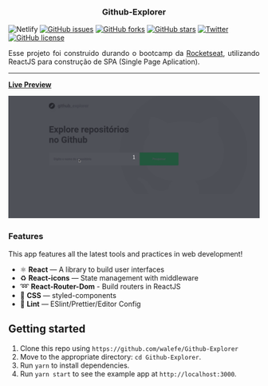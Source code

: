 <h3 align="center">Github-Explorer</h3>

![Netlify](https://img.shields.io/netlify/e10e299b-54ae-4e96-b065-ecf18b3c1ae2)
[![GitHub issues](https://img.shields.io/github/issues/walefe/Github-Explorer)](https://github.com/walefe/Github-Explorer/issues) 
[![GitHub forks](https://img.shields.io/github/forks/walefe/Github-Explorer)](https://github.com/walefe/Github-Explorer/network)
[![GitHub stars](https://img.shields.io/github/stars/walefe/Github-Explorer)](https://github.com/walefe/Github-Explorer/stargazers)
[![Twitter](https://img.shields.io/twitter/url?style=social&url=https%3A%2F%2Ftwitter.com%2Fwalefep)](https://twitter.com/intent/tweet?text=Wow:&url=https%3A%2F%2Fgithub.com%2Fwalefe%2FGithub-Explorer)
[![GitHub license](https://img.shields.io/github/license/walefe/Github-Explorer)](https://github.com/walefe/Github-Explorer)


<p align="justify">Esse projeto foi construido durando o bootcamp da <a href="https://github.com/rocketseat">Rocketseat<a/>, utilizando ReactJS para construção de SPA (Single Page Aplication).</p>

<hr />

 [**Live Preview**](https://keen-payne-d539c9.netlify.app/)
 
<img src="src/assets/Github-Explorer.gif" />

### Features

This app features all the latest tools and practices in web development!

- ⚛ **React** — A library to build user interfaces
- ♻ **React-icons** — State management with middleware
- :loop: **React-Router-Dom** - Build routers in ReactJS
- 💅 **CSS** — styled-components
- 💖 **Lint** — ESlint/Prettier/Editor Config


## Getting started

1. Clone this repo using `https://github.com/walefe/Github-Explorer`
2. Move to the appropriate directory: `cd Github-Explorer`.<br />
3. Run `yarn` to install dependencies.<br />
4. Run `yarn start` to see the example app at `http://localhost:3000`.
